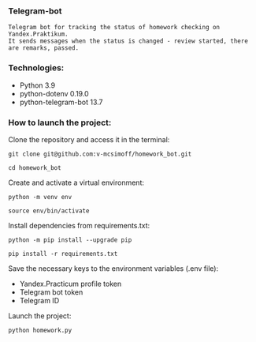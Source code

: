 ### Telegram-bot

```
Telegram bot for tracking the status of homework checking on Yandex.Praktikum.
It sends messages when the status is changed - review started, there are remarks, passed.
```

### Technologies:
- Python 3.9
- python-dotenv 0.19.0
- python-telegram-bot 13.7

### How to launch the project:

Clone the repository and access it in the terminal:

```
git clone git@github.com:v-mcsimoff/homework_bot.git
```

```
cd homework_bot
```

Create and activate a virtual environment:

```
python -m venv env
```

```
source env/bin/activate
```

Install dependencies from requirements.txt:

```
python -m pip install --upgrade pip
```

```
pip install -r requirements.txt
```

Save the necessary keys to the environment variables (.env file):
- Yandex.Practicum profile token
- Telegram bot token
- Telegram ID


Launch the project:

```
python homework.py
```
